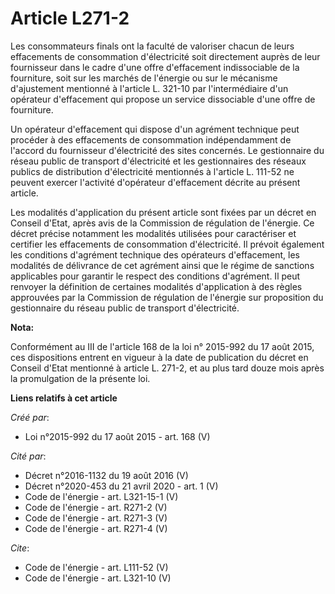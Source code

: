 # Article L271-2

Les consommateurs finals ont la faculté de valoriser chacun de leurs effacements de consommation d'électricité soit
directement auprès de leur fournisseur dans le cadre d'une offre d'effacement indissociable de la fourniture, soit sur les
marchés de l'énergie ou sur le mécanisme d'ajustement mentionné à l'article L. 321-10 par l'intermédiaire d'un opérateur
d'effacement qui propose un service dissociable d'une offre de fourniture. 

Un opérateur d'effacement qui dispose d'un agrément technique peut procéder à des effacements de consommation indépendamment
de l'accord du fournisseur d'électricité des sites concernés. Le gestionnaire du réseau public de transport d'électricité et
les gestionnaires des réseaux publics de distribution d'électricité mentionnés à l'article L. 111-52 ne peuvent exercer
l'activité d'opérateur d'effacement décrite au présent article. 

Les modalités d'application du présent article sont fixées par un décret en Conseil d'Etat, après avis de la Commission de
régulation de l'énergie. Ce décret précise notamment les modalités utilisées pour caractériser et certifier les effacements
de consommation d'électricité. Il prévoit également les conditions d'agrément technique des opérateurs d'effacement, les
modalités de délivrance de cet agrément ainsi que le régime de sanctions applicables pour garantir le respect des conditions
d'agrément. Il peut renvoyer la définition de certaines modalités d'application à des règles approuvées par la Commission de
régulation de l'énergie sur proposition du gestionnaire du réseau public de transport d'électricité.

**Nota:**

Conformément au III de l'article 168 de la loi n° 2015-992 du 17 août 2015, ces dispositions entrent en vigueur à la date de
publication du décret en Conseil d'Etat mentionné à article L. 271-2, et au plus tard douze mois après la promulgation de la
présente loi.

**Liens relatifs à cet article**

_Créé par_:

  - Loi n°2015-992 du 17 août 2015 - art. 168 (V)

_Cité par_:

  - Décret n°2016-1132 du 19 août 2016 (V)
  - Décret n°2020-453 du 21 avril 2020 - art. 1 (V)
  - Code de l'énergie - art. L321-15-1 (V)
  - Code de l'énergie - art. R271-2 (V)
  - Code de l'énergie - art. R271-3 (V)
  - Code de l'énergie - art. R271-4 (V)

_Cite_:

  - Code de l'énergie - art. L111-52 (V)
  - Code de l'énergie - art. L321-10 (V)

